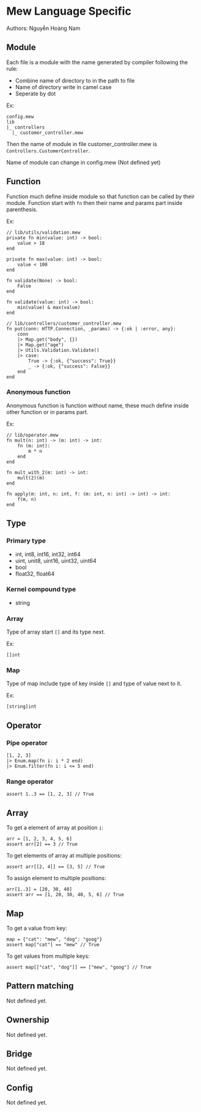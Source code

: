 # Mew Language Specific

Authors: Nguyễn Hoàng Nam

## Module

Each file is a module with the name generated by compiler following the rule:

- Combine name of directory to in the path to file
- Name of directory write in camel case
- Seperate by dot

Ex:

```
config.mew
lib
|_ controllers
  |_ customer_controller.mew
```

Then the name of module in file customer_controller.mew is `Controllers.CustomerController`.

Name of module can change in config.mew (Not defined yet)

## Function

Function much define inside module so that function can be called by their module. Function start
with `fn` then their name and params part inside parenthesis.

Ex:

```
// lib/utils/validation.mew
private fn min(value: int) -> bool:
    value > 18
end

private fn max(value: int) -> bool:
    value < 100
end

fn validate(None) -> bool:
    False
end

fn validate(value: int) -> bool:
    min(value) & max(value)
end
```

```
// lib/controllers/customer_controller.mew
fn put(conn: HTTP.Connection, _params) -> {:ok | :error, any}:
    conn
    |> Map.get("body", {})
    |> Map.get("age")
    |> Utils.Validation.Validate()
    |> case:
        True -> {:ok, {"success": True}}
        _ -> {:ok, {"success": False}}
    end
end
```

### Anonymous function

Anonymous function is function without name, these much define inside other function or in params part.

Ex:

```
// lib/operator.mew
fn mult(n: int) -> (m: int) -> int:
    fn (m: int):
        m * n
    end
end

fn mult_with_2(m: int) -> int:
    mult(2)(m)
end

fn apply(m: int, n: int, f: (m: int, n: int) -> int) -> int:
    f(m, n)
end
```

## Type

### Primary type

- int, int8, int16, int32, int64
- uint, unit8, uint16, uint32, uint64
- bool
- float32, float64

### Kernel compound type

- string

### Array

Type of array start `[]` and its type next.

Ex:

`[]int`

### Map

Type of map include type of key inside `[]` and type of value next to it.

Ex:

`[string]int`

## Operator

### Pipe operator

```
[1, 2, 3]
|> Enum.map(fn i: i * 2 end)
|> Enum.filter(fn i: i <= 5 end)
```

### Range operator

```
assert 1..3 == [1, 2, 3] // True
```

## Array

To get a element of array at position `i`:

```
arr = [1, 2, 3, 4, 5, 6]
assert arr[2] == 3 // True
```

To get elements of array at multiple positions:

```
assert arr[[2, 4]] == [3, 5] // True
```

To assign element to multiple positions:

```
arr[1..3] = [20, 30, 40]
assert arr == [1, 20, 30, 40, 5, 6] // True
```

## Map

To get a value from key:

```
map = {"cat": "mew", "dog": "goog"}
assert map["cat"] == "mew" // True
```

To get values from multiple keys:

```
assert map[["cat", "dog"]] == ["mew", "goog"] // True
```

## Pattern matching

Not defined yet.

## Ownership

Not defined yet.

## Bridge

Not defined yet.

## Config

Not defined yet.